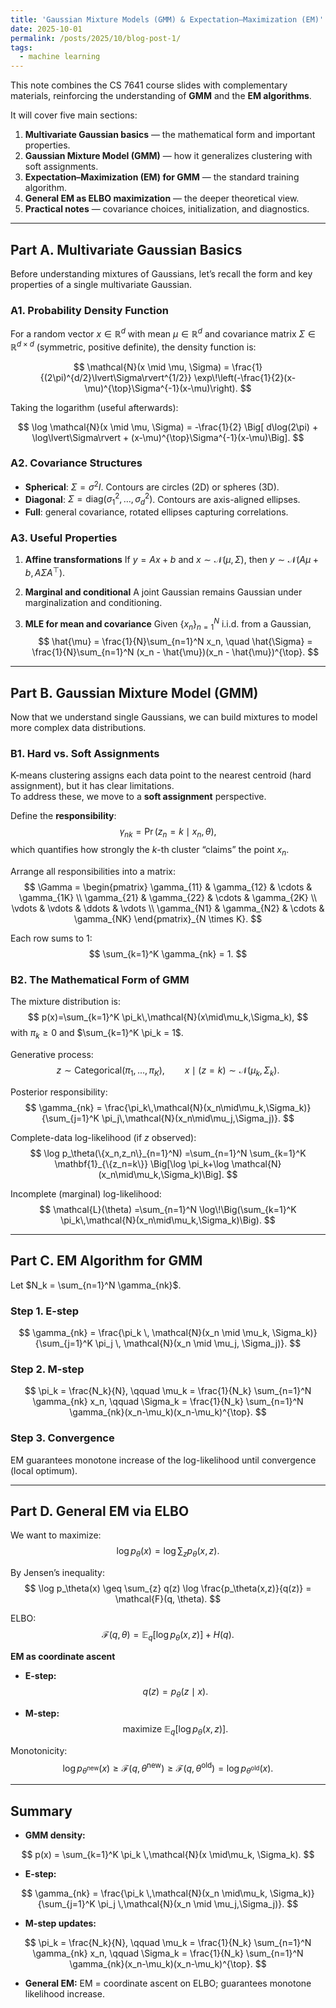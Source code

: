 ```yaml
---
title: 'Gaussian Mixture Models (GMM) & Expectation–Maximization (EM)'
date: 2025-10-01
permalink: /posts/2025/10/blog-post-1/
tags:
  - machine learning
---
```


This note combines the CS 7641 course slides with complementary materials, reinforcing the understanding of **GMM** and the **EM algorithms**.

It will cover five main sections:

1. **Multivariate Gaussian basics** — the mathematical form and important properties.
2. **Gaussian Mixture Model (GMM)** — how it generalizes clustering with soft assignments.
3. **Expectation–Maximization (EM) for GMM** — the standard training algorithm.
4. **General EM as ELBO maximization** — the deeper theoretical view.
5. **Practical notes** — covariance choices, initialization, and diagnostics.

---

## Part A. Multivariate Gaussian Basics

Before understanding mixtures of Gaussians, let’s recall the form and key properties of a single multivariate Gaussian.

### A1. Probability Density Function

For a random vector $x \in \mathbb{R}^d$ with mean $\mu \in \mathbb{R}^d$ and covariance matrix $\Sigma \in \mathbb{R}^{d \times d}$ (symmetric, positive definite), the density function is:

$$
\mathcal{N}(x \mid \mu, \Sigma)
= \frac{1}{(2\pi)^{d/2}\lvert\Sigma\rvert^{1/2}}
\exp\!\left(-\frac{1}{2}(x-\mu)^{\top}\Sigma^{-1}(x-\mu)\right).
$$

Taking the logarithm (useful afterwards):

$$
\log \mathcal{N}(x \mid \mu, \Sigma)
= -\frac{1}{2} \Big[ d\log(2\pi) + \log\lvert\Sigma\rvert + (x-\mu)^{\top}\Sigma^{-1}(x-\mu)\Big].
$$

### A2. Covariance Structures

- **Spherical**: $\Sigma = \sigma^2 I$. Contours are circles (2D) or spheres (3D).  
- **Diagonal**: $\Sigma = \mathrm{diag}(\sigma_1^2, \dots, \sigma_d^2)$. Contours are axis-aligned ellipses.  
- **Full**: general covariance, rotated ellipses capturing correlations.  

### A3. Useful Properties

1. **Affine transformations** If $y = Ax+b$ and $x \sim \mathcal{N}(\mu, \Sigma)$, then $y \sim \mathcal{N}(A\mu+b, A\Sigma A^{\top})$.

2. **Marginal and conditional** A joint Gaussian remains Gaussian under marginalization and conditioning.

3. **MLE for mean and covariance** Given $\{x_n\}_{n=1}^N$ i.i.d. from a Gaussian,
$$
\hat{\mu} = \frac{1}{N}\sum_{n=1}^N x_n, 
\quad
\hat{\Sigma} = \frac{1}{N}\sum_{n=1}^N (x_n - \hat{\mu})(x_n - \hat{\mu})^{\top}.
$$

---

## Part B. Gaussian Mixture Model (GMM)

Now that we understand single Gaussians, we can build mixtures to model more complex data distributions.

### B1. Hard vs. Soft Assignments

K-means clustering assigns each data point to the nearest centroid (hard assignment), but it has clear limitations.  
To address these, we move to a **soft assignment** perspective.

Define the **responsibility**:
$$
\gamma_{nk} = \Pr(z_n = k \mid x_n, \theta),
$$
which quantifies how strongly the $k$-th cluster “claims” the point $x_n$.

Arrange all responsibilities into a matrix:
$$
\Gamma =
\begin{pmatrix}
\gamma_{11} & \gamma_{12} & \cdots & \gamma_{1K} \\
\gamma_{21} & \gamma_{22} & \cdots & \gamma_{2K} \\
\vdots & \vdots & \ddots & \vdots \\
\gamma_{N1} & \gamma_{N2} & \cdots & \gamma_{NK}
\end{pmatrix}_{N \times K}.
$$

Each row sums to 1:
$$
\sum_{k=1}^K \gamma_{nk} = 1.
$$

### B2. The Mathematical Form of GMM

The mixture distribution is:
$$
p(x)=\sum_{k=1}^K \pi_k\,\mathcal{N}(x\mid\mu_k,\Sigma_k),
$$
with $\pi_k \ge 0$ and $\sum_{k=1}^K \pi_k = 1$.

Generative process:
$$
z \sim \mathrm{Categorical}(\pi_1,\ldots,\pi_K), 
\qquad
x \mid (z=k) \sim \mathcal{N}(\mu_k,\Sigma_k).
$$

Posterior responsibility:
$$
\gamma_{nk} =
\frac{\pi_k\,\mathcal{N}(x_n\mid\mu_k,\Sigma_k)}
{\sum_{j=1}^K \pi_j\,\mathcal{N}(x_n\mid\mu_j,\Sigma_j)}.
$$

Complete-data log-likelihood (if $z$ observed):
$$
\log p_\theta(\{x_n,z_n\}_{n=1}^N)
=\sum_{n=1}^N \sum_{k=1}^K \mathbf{1}_{\{z_n=k\}}
\Big[\log \pi_k+\log \mathcal{N}(x_n\mid\mu_k,\Sigma_k)\Big].
$$

Incomplete (marginal) log-likelihood:
$$
\mathcal{L}(\theta)
=\sum_{n=1}^N \log\!\Big(\sum_{k=1}^K \pi_k\,\mathcal{N}(x_n\mid\mu_k,\Sigma_k)\Big).
$$

---

## Part C. EM Algorithm for GMM

Let $N_k = \sum_{n=1}^N \gamma_{nk}$.

### Step 1. E-step
$$
\gamma_{nk} =
\frac{\pi_k \, \mathcal{N}(x_n \mid \mu_k, \Sigma_k)}
{\sum_{j=1}^K \pi_j \, \mathcal{N}(x_n \mid \mu_j, \Sigma_j)}.
$$

### Step 2. M-step
$$
\pi_k = \frac{N_k}{N}, 
\qquad
\mu_k = \frac{1}{N_k} \sum_{n=1}^N \gamma_{nk} x_n, 
\qquad
\Sigma_k = \frac{1}{N_k} \sum_{n=1}^N \gamma_{nk}(x_n-\mu_k)(x_n-\mu_k)^{\top}.
$$

### Step 3. Convergence
EM guarantees monotone increase of the log-likelihood until convergence (local optimum).

---

## Part D. General EM via ELBO

We want to maximize:
$$
\log p_\theta(x) = \log \sum_{z} p_\theta(x, z).
$$

By Jensen’s inequality:
$$
\log p_\theta(x) 
\geq \sum_{z} q(z) \log \frac{p_\theta(x,z)}{q(z)} = \mathcal{F}(q, \theta).
$$

ELBO:
$$
\mathcal{F}(q, \theta) = \mathbb{E}_q[\log p_\theta(x, z)] + H(q).
$$

**EM as coordinate ascent**

- **E-step:** 
$$
q(z) = p_\theta(z \mid x).
$$

- **M-step:** 
$$
\text{maximize } \mathbb{E}_q[\log p_\theta(x, z)].
$$

Monotonicity:
$$
\log p_{\theta^{\text{new}}}(x)
\geq \mathcal{F}(q, \theta^{\text{new}})
\geq \mathcal{F}(q, \theta^{\text{old}})
= \log p_{\theta^{\text{old}}}(x).
$$

---

## Summary

- **GMM density:**

$$
p(x) = \sum_{k=1}^K \pi_k \,\mathcal{N}(x \mid\mu_k, \Sigma_k).
$$

- **E-step:**

$$
\gamma_{nk} = \frac{\pi_k \,\mathcal{N}(x_n \mid\mu_k, \Sigma_k)}
{\sum_{j=1}^K \pi_j \,\mathcal{N}(x_n \mid \mu_j,\Sigma_j)}.
$$

- **M-step updates:**

$$
\pi_k = \frac{N_k}{N}, \qquad
\mu_k = \frac{1}{N_k} \sum_{n=1}^N \gamma_{nk} x_n, \qquad
\Sigma_k = \frac{1}{N_k} \sum_{n=1}^N \gamma_{nk}(x_n-\mu_k)(x_n-\mu_k)^{\top}.
$$

- **General EM:** EM = coordinate ascent on ELBO; guarantees monotone likelihood increase.